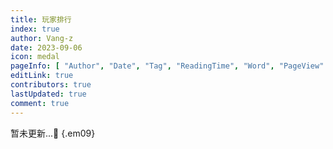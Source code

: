```yaml
---
title: 玩家排行
index: true
author: Vang-z
date: 2023-09-06
icon: medal
pageInfo: [ "Author", "Date", "Tag", "ReadingTime", "Word", "PageView" ]
editLink: true
contributors: true
lastUpdated: true
comment: true
---
```


暂未更新...🎊
{.em09}
